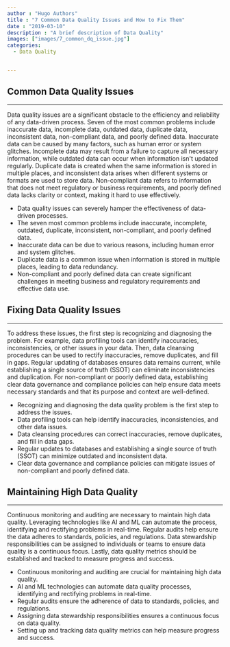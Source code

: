 ```yaml
---
author : "Hugo Authors"
title : "7 Common Data Quality Issues and How to Fix Them"
date : "2019-03-10"
description : "A brief description of Data Quality"
images: ["images/7_common_dq_issue.jpg"]
categories: 
  - Data Quality


---
```


## Common Data Quality Issues
---

Data quality issues are a significant obstacle to the efficiency and reliability of any data-driven process. Seven of the most common problems include inaccurate data, incomplete data, outdated data, duplicate data, inconsistent data, non-compliant data, and poorly defined data. Inaccurate data can be caused by many factors, such as human error or system glitches. Incomplete data may result from a failure to capture all necessary information, while outdated data can occur when information isn't updated regularly. Duplicate data is created when the same information is stored in multiple places, and inconsistent data arises when different systems or formats are used to store data. Non-compliant data refers to information that does not meet regulatory or business requirements, and poorly defined data lacks clarity or context, making it hard to use effectively.

- Data quality issues can severely hamper the effectiveness of data-driven processes.
- The seven most common problems include inaccurate, incomplete, outdated, duplicate, inconsistent, non-compliant, and poorly defined data.
- Inaccurate data can be due to various reasons, including human error and system glitches.
- Duplicate data is a common issue when information is stored in multiple places, leading to data redundancy.
- Non-compliant and poorly defined data can create significant challenges in meeting business and regulatory requirements and effective data use.

## Fixing Data Quality Issues
---
To address these issues, the first step is recognizing and diagnosing the problem. For example, data profiling tools can identify inaccuracies, inconsistencies, or other issues in your data. Then, data cleansing procedures can be used to rectify inaccuracies, remove duplicates, and fill in gaps. Regular updating of databases ensures data remains current, while establishing a single source of truth (SSOT) can eliminate inconsistencies and duplication. For non-compliant or poorly defined data, establishing clear data governance and compliance policies can help ensure data meets necessary standards and that its purpose and context are well-defined.

- Recognizing and diagnosing the data quality problem is the first step to address the issues.
- Data profiling tools can help identify inaccuracies, inconsistencies, and other data issues.
- Data cleansing procedures can correct inaccuracies, remove duplicates, and fill in data gaps.
- Regular updates to databases and establishing a single source of truth (SSOT) can minimize outdated and inconsistent data.
- Clear data governance and compliance policies can mitigate issues of non-compliant and poorly defined data.

## Maintaining High Data Quality
---
Continuous monitoring and auditing are necessary to maintain high data quality. Leveraging technologies like AI and ML can automate the process, identifying and rectifying problems in real-time. Regular audits help ensure the data adheres to standards, policies, and regulations. Data stewardship responsibilities can be assigned to individuals or teams to ensure data quality is a continuous focus. Lastly, data quality metrics should be established and tracked to measure progress and success.

- Continuous monitoring and auditing are crucial for maintaining high data quality.
- AI and ML technologies can automate data quality processes, identifying and rectifying problems in real-time.
- Regular audits ensure the adherence of data to standards, policies, and regulations.
- Assigning data stewardship responsibilities ensures a continuous focus on data quality.
- Setting up and tracking data quality metrics can help measure progress and success.

